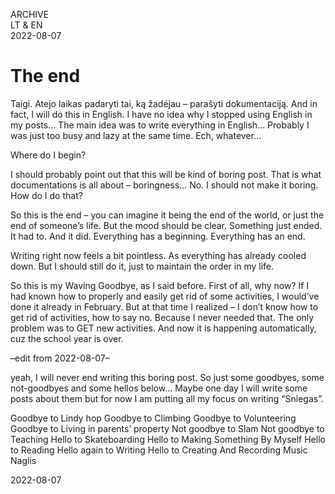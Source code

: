 ARCHIVE  
LT & EN  
2022-08-07

# The end

Taigi. Atejo laikas padaryti tai, ką žadėjau – parašyti dokumentaciją. And in fact, I will do this in English. I have no idea why I stopped using English in my posts… The main idea was to write everything in English… Probably I was just too busy and lazy at the same time. Ech, whatever…

Where do I begin?

I should probably point out that this will be kind of boring post. That is what documentations is all about – boringness… No. I should not make it boring. How do I do that?

So this is the end – you can imagine it being the end of the world, or just the end of someone’s life. But the mood should be clear. Something just ended. It had to. And it did. Everything has a beginning. Everything has an end.

Writing right now feels a bit pointless. As everything has already cooled down. But I should still do it, just to maintain the order in my life.

So this is my Waving Goodbye, as I said before. First of all, why now? If I had known how to properly and easily get rid of some activities, I would’ve done it already in February. But at that time I realized – I don’t know how to get rid of activities, how to say no. Because I never needed that. The only problem was to GET new activities. And now it is happening automatically, cuz the school year is over.

–edit from 2022-08-07–

yeah, I will never end writing this boring post. So just some goodbyes, some not-goodbyes and some hellos below… Maybe one day I will write some posts about them but for now I am putting all my focus on writing “Sniegas”.

Goodbye to Lindy hop
Goodbye to Climbing
Goodbye to Volunteering
Goodbye to Living in parents’ property
Not goodbye to Slam
Not goodbye to Teaching
Hello to Skateboarding
Hello to Making Something By Myself
Hello to Reading
Hello again to Writing
Hello to Creating And Recording Music
Naglis

2022-08-07
